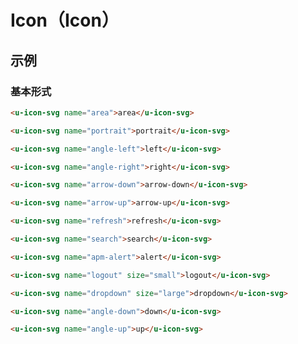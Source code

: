 # Icon（Icon）

## 示例
### 基本形式

``` html
<u-icon-svg name="area">area</u-icon-svg>
```
``` html
<u-icon-svg name="portrait">portrait</u-icon-svg>
```
``` html
<u-icon-svg name="angle-left">left</u-icon-svg>
```
``` html
<u-icon-svg name="angle-right">right</u-icon-svg>
```
``` html
<u-icon-svg name="arrow-down">arrow-down</u-icon-svg>
```
``` html
<u-icon-svg name="arrow-up">arrow-up</u-icon-svg>
```
``` html
<u-icon-svg name="refresh">refresh</u-icon-svg>
```
``` html
<u-icon-svg name="search">search</u-icon-svg>
```
``` html
<u-icon-svg name="apm-alert">alert</u-icon-svg>
```
``` html
<u-icon-svg name="logout" size="small">logout</u-icon-svg>
```
``` html
<u-icon-svg name="dropdown" size="large">dropdown</u-icon-svg>
```
``` html
<u-icon-svg name="angle-down">down</u-icon-svg>
```
``` html
<u-icon-svg name="angle-up">up</u-icon-svg>
```

